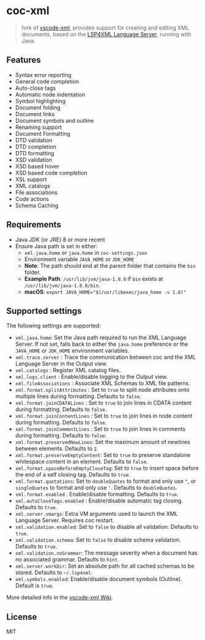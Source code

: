 # coc-xml

> fork of [vscode-xml](https://github.com/redhat-developer/vscode-xml), provides support for creating and editing XML documents, based on the [LSP4XML Language Server](https://github.com/angelozerr/lsp4xml), running with Java.

## Features

- Syntax error reporting
- General code completion
- Auto-close tags
- Automatic node indentation
- Symbol highlighting
- Document folding
- Document links
- Document symbols and outline
- Renaming support
- Document Formatting
- DTD validation
- DTD completion
- DTD formatting
- XSD validation
- XSD based hover
- XSD based code completion
- XSL support
- XML catalogs
- File associations
- Code actions
- Schema Caching

## Requirements

- Java JDK (or JRE) 8 or more recent
- Ensure Java path is set in either:
  - `xml.java.home` or `java.home` in `coc-settings.json`
  - Environment variable `JAVA_HOME` or `JDK_HOME`
  - **Note**: The path should end at the parent folder that contains the `bin` folder.
  - **Example Path**: `/usr/lib/jvm/java-1.8.0` if `bin` exists at `/usr/lib/jvm/java-1.8.0/bin`.
  - **macOS**: `export JAVA_HOME="$(/usr/libexec/java_home -v 1.8)"`

## Supported settings

The following settings are supported:

- `xml.java.home`: Set the Java path required to run the XML Language Server. If not set, falls back to either the `java.home` preference or the `JAVA_HOME` or `JDK_HOME` environment variables.
- `xml.trace.server` : Trace the communication between coc and the XML Language Server in the Output view.
- `xml.catalogs` : Register XML catalog files.
- `xml.logs.client` : Enable/disable logging to the Output view.
- `xml.fileAssociations` : Associate XML Schemas to XML file patterns.
- `xml.format.splitAttributes` : Set to `true` to split node attributes onto multiple lines during formatting. Defaults to `false`.
- `xml.format.joinCDATALines` : Set to `true` to join lines in CDATA content during formatting. Defaults to `false`.
- `xml.format.joinContentLines` : Set to `true` to join lines in node content during formatting. Defaults to `false`.
- `xml.format.joinCommentLines` : Set to `true` to join lines in comments during formatting. Defaults to `false`.
- `xml.format.preservedNewLines`: Set the maximum amount of newlines between elements. Defaults to `2`.
- `xml.format.preserveEmptyContent`: Set to `true` to preserve standalone whitespace content in an element. Defaults to `false`.
- `xml.format.spaceBeforeEmptyCloseTag`: Set to `true` to insert space before the end of a self closing tag. Defaults to `true`.
- `xml.format.quotations`: Set to `doubleQuotes` to format and only use `"`, or `singleQuotes` to format and only use `'`. Defaults to `doubleQuotes`.
- `xml.format.enabled` : Enable/disable formatting. Defaults to `true`.
- `xml.autoCloseTags.enabled` : Enable/disable automatic tag closing. Defaults to `true`.
- `xml.server.vmargs`: Extra VM arguments used to launch the XML Language Server. Requires coc restart.
- `xml.validation.enabled`: Set to `false` to disable all validation. Defaults to `true`.
- `xml.validation.schema`: Set to `false` to disable schema validation. Defaults to `true`.
- `xml.validation.noGrammar`: The message severity when a document has no associated grammar. Defaults to `hint`.
- `xml.server.workDir`: Set an absolute path for all cached schemas to be stored. Defaults to `~/.lsp4xml`.
- `xml.symbols.enabled`: Enable/disable document symbols (Outline). Default is `true`.

More detailed info in the [vscode-xml Wiki](https://github.com/redhat-developer/vscode-xml/wiki/Preferences).

## License

MIT
